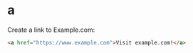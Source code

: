 # a

Create a link to Example.com:

```html
<a href="https://www.example.com">Visit example.com!</a>
```